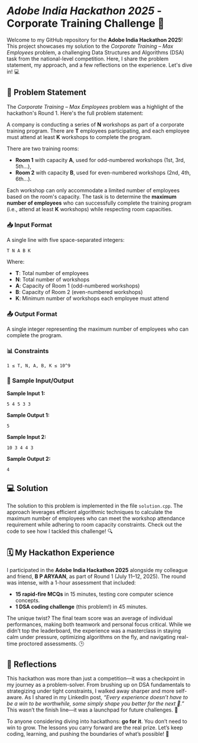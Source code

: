 # ***Adobe India Hackathon 2025*** - Corporate Training Challenge 🚀

Welcome to my GitHub repository for the **Adobe India Hackathon 2025**! This project showcases my solution to the *Corporate Training – Max Employees* problem, a challenging Data Structures and Algorithms (DSA) task from the national-level competition. Here, I share the problem statement, my approach, and a few reflections on the experience. Let's dive in! 💻

## 🧾 Problem Statement

The *Corporate Training – Max Employees* problem was a highlight of the hackathon's Round 1. Here's the full problem statement:

A company is conducting a series of **N** workshops as part of a corporate training program. There are **T** employees participating, and each employee must attend at least **K** workshops to complete the program.

There are two training rooms:

- **Room 1** with capacity **A**, used for odd-numbered workshops (1st, 3rd, 5th...),
- **Room 2** with capacity **B**, used for even-numbered workshops (2nd, 4th, 6th...).

Each workshop can only accommodate a limited number of employees based on the room's capacity. The task is to determine the **maximum number of employees** who can successfully complete the training program (i.e., attend at least **K** workshops) while respecting room capacities.

### 📥 Input Format

A single line with five space-separated integers:

```
T N A B K
```

Where:

- **T**: Total number of employees
- **N**: Total number of workshops
- **A**: Capacity of Room 1 (odd-numbered workshops)
- **B**: Capacity of Room 2 (even-numbered workshops)
- **K**: Minimum number of workshops each employee must attend

### 📤 Output Format

A single integer representing the maximum number of employees who can complete the program.

### 📊 Constraints

```
1 ≤ T, N, A, B, K ≤ 10^9
```

### 🧪 Sample Input/Output

**Sample Input 1:**

```
5 4 5 3 3
```

**Sample Output 1:**

```
5
```

**Sample Input 2:**

```
10 3 4 4 3
```

**Sample Output 2:**

```
4
```

## 💻 Solution

The solution to this problem is implemented in the file `solution.cpp`. The approach leverages efficient algorithmic techniques to calculate the maximum number of employees who can meet the workshop attendance requirement while adhering to room capacity constraints. Check out the code to see how I tackled this challenge! 🔍

## 🗓️ My Hackathon Experience

I participated in the **Adobe India Hackathon 2025** alongside my colleague and friend, **B P ARYAAN**, as part of Round 1 (July 11–12, 2025). The round was intense, with a 1-hour assessment that included:

- **15 rapid-fire MCQs** in 15 minutes, testing core computer science concepts.
- **1 DSA coding challenge** (this problem!) in 45 minutes.

The unique twist? The final team score was an average of individual performances, making both teamwork and personal focus critical. While we didn’t top the leaderboard, the experience was a masterclass in staying calm under pressure, optimizing algorithms on the fly, and navigating real-time proctored assessments. 🕒

## 💭 Reflections

This hackathon was more than just a competition—it was a checkpoint in my journey as a problem-solver. From brushing up on DSA fundamentals to strategizing under tight constraints, I walked away sharper and more self-aware. As I shared in my LinkedIn post, *“Every experience doesn’t have to be a win to be worthwhile, some simply shape you better for the next 🚀.”* This wasn’t the finish line—it was a launchpad for future challenges. 🌟

To anyone considering diving into hackathons: **go for it**. You don’t need to win to grow. The lessons you carry forward are the real prize. Let’s keep coding, learning, and pushing the boundaries of what’s possible! 💪